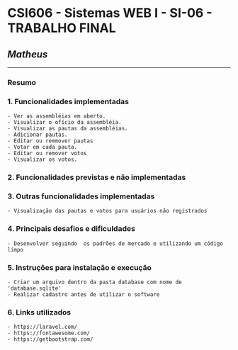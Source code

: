 # **CSI606 - Sistemas WEB I - SI-06 - TRABALHO FINAL**
## *Matheus*

--------------
### Resumo 

### 1. Funcionalidades implementadas
    - Ver as assembléias em aberto.
    - Visualizar o ofício da assembléia.
    - Visualizar as pautas da assembléias.
    - Adicionar pautas.
    - Editar ou remmover pautas
    - Votar em cada pauta.
    - Editar ou remover votos
    - Visualizar os votos.
  
### 2. Funcionalidades previstas e não implementadas

### 3. Outras funcionalidades implementadas
    - Visualização das pautas e votos para usuários não registrados

### 4. Principais desafios e dificuldades
    - Desenvolver seguindo  os padrões de mercado e utilizando um código limpo   

### 5. Instruções para instalação e execução
    - Criar um arquivo dentro da pasta database com nome de 'database.sqlite'
    - Realizar cadastro antes de utilizar o software
### 6. Links utilizados
    - https://laravel.com/
    - https://fontawesome.com/
    - https://getbootstrap.com/

